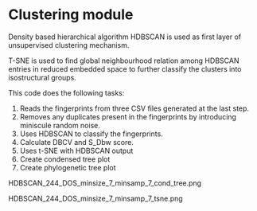 # Clustering module

Density based hierarchical algorithm HDBSCAN is used as first layer of unsupervised clustering mechanism.

T-SNE is used to find global neighbourhood relation among HDBSCAN entries in reduced embedded space to further classify the clusters into isostructural groups.

This code does the following tasks:
1. Reads the fingerprints from three CSV files generated at the last step. 
2. Removes any duplicates present in the fingerprints by introducing miniscule random noise.
3. Uses HDBSCAN to classify the fingerprints.
4. Calculate DBCV and S_Dbw score.
5. Uses t-SNE with HDBSCAN output
6. Create condensed tree plot
7. Create phylogenetic tree plot

HDBSCAN_244_DOS_minsize_7_minsamp_7_cond_tree.png

HDBSCAN_244_DOS_minsize_7_minsamp_7_tsne.png

